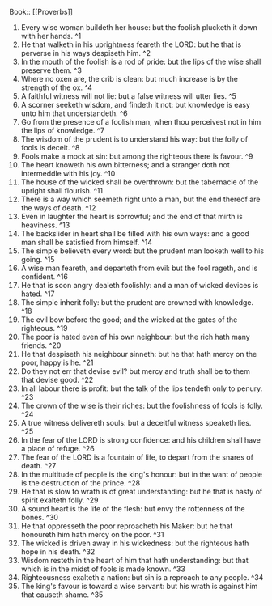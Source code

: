  Book:: [[Proverbs]]
 1. Every wise woman buildeth her house: but the foolish plucketh it down with her hands. ^1
 2. He that walketh in his uprightness feareth the LORD: but he that is perverse in his ways despiseth him. ^2
 3. In the mouth of the foolish is a rod of pride: but the lips of the wise shall preserve them. ^3
 4. Where no oxen are, the crib is clean: but much increase is by the strength of the ox. ^4
 5. A faithful witness will not lie: but a false witness will utter lies. ^5
 6. A scorner seeketh wisdom, and findeth it not: but knowledge is easy unto him that understandeth. ^6
 7. Go from the presence of a foolish man, when thou perceivest not in him the lips of knowledge. ^7
 8. The wisdom of the prudent is to understand his way: but the folly of fools is deceit. ^8
 9. Fools make a mock at sin: but among the righteous there is favour. ^9
 10. The heart knoweth his own bitterness; and a stranger doth not intermeddle with his joy. ^10
 11. The house of the wicked shall be overthrown: but the tabernacle of the upright shall flourish. ^11
 12. There is a way which seemeth right unto a man, but the end thereof are the ways of death. ^12
 13. Even in laughter the heart is sorrowful; and the end of that mirth is heaviness. ^13
 14. The backslider in heart shall be filled with his own ways: and a good man shall be satisfied from himself. ^14
 15. The simple believeth every word: but the prudent man looketh well to his going. ^15
 16. A wise man feareth, and departeth from evil: but the fool rageth, and is confident. ^16
 17. He that is soon angry dealeth foolishly: and a man of wicked devices is hated. ^17
 18. The simple inherit folly: but the prudent are crowned with knowledge. ^18
 19. The evil bow before the good; and the wicked at the gates of the righteous. ^19
 20. The poor is hated even of his own neighbour: but the rich hath many friends. ^20
 21. He that despiseth his neighbour sinneth: but he that hath mercy on the poor, happy is he. ^21
 22. Do they not err that devise evil? but mercy and truth shall be to them that devise good. ^22
 23. In all labour there is profit: but the talk of the lips tendeth only to penury. ^23
 24. The crown of the wise is their riches: but the foolishness of fools is folly. ^24
 25. A true witness delivereth souls: but a deceitful witness speaketh lies. ^25
 26. In the fear of the LORD is strong confidence: and his children shall have a place of refuge. ^26
 27. The fear of the LORD is a fountain of life, to depart from the snares of death. ^27
 28. In the multitude of people is the king's honour: but in the want of people is the destruction of the prince. ^28
 29. He that is slow to wrath is of great understanding: but he that is hasty of spirit exalteth folly. ^29
 30. A sound heart is the life of the flesh: but envy the rottenness of the bones. ^30
 31. He that oppresseth the poor reproacheth his Maker: but he that honoureth him hath mercy on the poor. ^31
 32. The wicked is driven away in his wickedness: but the righteous hath hope in his death. ^32
 33. Wisdom resteth in the heart of him that hath understanding: but that which is in the midst of fools is made known. ^33
 34. Righteousness exalteth a nation: but sin is a reproach to any people. ^34
 35. The king's favour is toward a wise servant: but his wrath is against him that causeth shame. ^35
